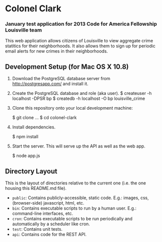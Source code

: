 # Colonel Clark
### January test application for 2013 Code for America Fellowship Louisville team

This web application allows citizens of Louisville to view aggregate crime statitics for their neighborhoods. It also allows them to sign up for periodic email alerts for new crimes in their neighborhoods.

## Development Setup (for Mac OS X 10.8)

1) Download the PostgreSQL database server from http://postgresapp.com/ and install it.

2) Create the PostgreSQL database and role (aka user).
    $ createuser -h localhost -DPSR bp
    $ createdb -h localhost -O bp louisville_crime

3) Clone this repository onto your local development machine:

    $ git clone ...
    $ cd colonel-clark

4) Install dependencies.

    $ npm install

5) Start the server. This will serve up the API as well as the web app.

    $ node app.js

## Directory Layout

This is the layout of directories relative to the current one (i.e. the one housing this README.md file).
* `public`: Contains publicly-accessible, static code. E.g.: images, css, (browser-side) javascript, html, etc.
* `bin`: Contains executable scripts to run by a human user. E.g.: command-line interfaces, etc.
* `cron`: Contains executable scripts to be run periodically and automatically by a scheduler like cron.
* `test`: Contains unit tests.
* `api`: Contains code for the REST API.
